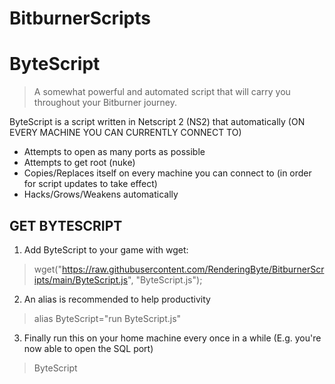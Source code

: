 # BitburnerScripts
# ByteScript
> A somewhat powerful and automated script that will carry you throughout your Bitburner journey.

ByteScript is a script written in Netscript 2 (NS2) that automatically (ON EVERY MACHINE YOU CAN CURRENTLY CONNECT TO)

* Attempts to open as many ports as possible
* Attempts to get root (nuke)
* Copies/Replaces itself on every machine you can connect to (in order for script updates to take effect)
* Hacks/Grows/Weakens automatically

## **GET BYTESCRIPT**

1) Add ByteScript to your game with wget:
> wget("https://raw.githubusercontent.com/RenderingByte/BitburnerScripts/main/ByteScript.js", "ByteScript.js");

2) An alias is recommended to help productivity
> alias ByteScript="run ByteScript.js"

3) Finally run this on your home machine every once in a while
(E.g. you're now able to open the SQL port)
> ByteScript
